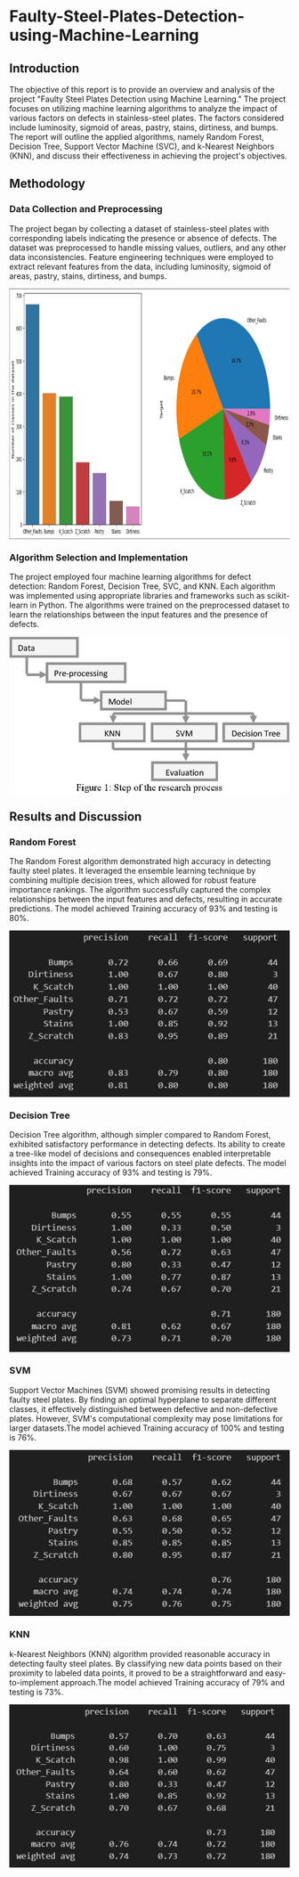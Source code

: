 # Faulty-Steel-Plates-Detection-using-Machine-Learning
## Introduction
The objective of this report is to provide an overview and analysis of the project "Faulty Steel Plates Detection using Machine Learning." The project focuses on utilizing machine learning algorithms to analyze the impact of various factors on defects in stainless-steel plates. The factors considered include luminosity, sigmoid of areas, pastry, stains, dirtiness, and bumps. The report will outline the applied algorithms, namely Random Forest, Decision Tree, Support Vector Machine (SVC), and k-Nearest Neighbors (KNN), and discuss their effectiveness in achieving the project's objectives.

## Methodology
### Data Collection and Preprocessing
The project began by collecting a dataset of stainless-steel plates with corresponding labels indicating the presence or absence of defects. The dataset was preprocessed to handle missing values, outliers, and any other data inconsistencies. Feature engineering techniques were employed to extract relevant features from the data, including luminosity, sigmoid of areas, pastry, stains, dirtiness, and bumps.
<p align="center">
  <img src="/Fiqures/111.jpg" align="center" width="900" height="450">
</p>


### Algorithm Selection and Implementation
The project employed four machine learning algorithms for defect detection: Random Forest, Decision Tree, SVC, and KNN. Each algorithm was implemented using appropriate libraries and frameworks such as scikit-learn in Python. The algorithms were trained on the preprocessed dataset to learn the relationships between the input features and the presence of defects.

<p align="center">
  <img src="/Fiqures/2.png" align="center" >
</p>

## Results and Discussion
### Random Forest
The Random Forest algorithm demonstrated high accuracy in detecting faulty steel plates. It leveraged the ensemble learning technique by combining multiple decision trees, which allowed for robust feature importance rankings. The algorithm successfully captured the complex relationships between the input features and defects, resulting in accurate predictions. The model achieved Training accuracy of 93% and testing is 80%.
<p align="center">
  <img src="/Fiqures/3.jpg" align="center" >
</p>

### Decision Tree
Decision Tree algorithm, although simpler compared to Random Forest, exhibited satisfactory performance in detecting defects. Its ability to create a tree-like model of decisions and consequences enabled interpretable insights into the impact of various factors on steel plate defects. The model achieved Training accuracy of 93% and testing is 79%.
<p align="center">
  <img src="/Fiqures/6.jpg" align="center" >
</p>

### SVM
Support Vector Machines (SVM) showed promising results in detecting faulty steel plates. By finding an optimal hyperplane to separate different classes, it effectively distinguished between defective and non-defective plates. However, SVM's computational complexity may pose limitations for larger datasets.The model achieved Training accuracy of 100% and testing is 76%.
<p align="center">
  <img src="/Fiqures/5.jpg" align="center" >
</p>

### KNN
k-Nearest Neighbors (KNN) algorithm provided reasonable accuracy in detecting faulty steel plates. By classifying new data points based on their proximity to labeled data points, it proved to be a straightforward and easy-to-implement approach.The model achieved Training accuracy of 79% and testing is 73%.
<p align="center">
  <img src="/Fiqures/4.jpg" align="center" >
</p>
